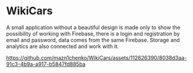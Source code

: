 # WikiCars
A small application without a beautiful design is made only to show the possibility of working with Firebase,
there is a login and registration by email and password, data comes from the same Firebase. 
Storage and analytics are also connected and work with it.


https://github.com/mazn1chenko/WikiCars/assets/112626390/8038d3aa-91c3-4b9a-a917-b5847fd885ba

